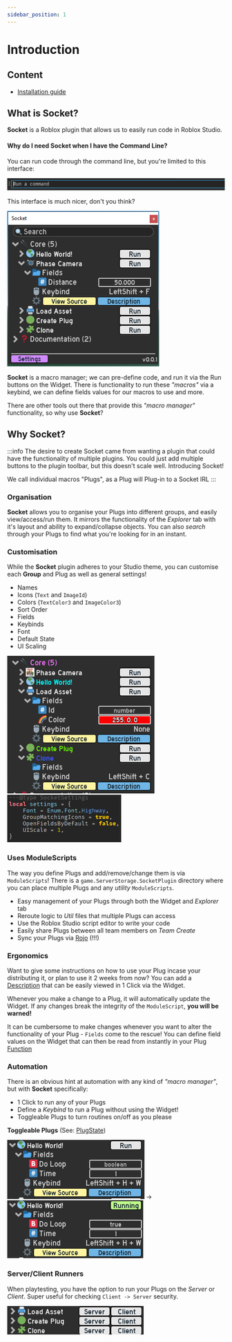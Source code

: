 ```yaml
---
sidebar_position: 1
---
```


# Introduction

## Content

- [Installation guide](/docs/Installation)

## What is Socket?

**Socket** is a Roblox plugin that allows us to easily run code in Roblox Studio.

#### Why do I need **Socket** when I have the **Command Line**?
You can run code through the command line, but you're limited to this interface:

![image](/command_line.png)

This interface is much nicer, don't you think?

![image](/widget_interface.png)

**Socket** is a macro manager; we can pre-define code, and run it via the Run buttons on the Widget. There is functionality to run these *"macros"* via a keybind,
we can define fields values for our macros to use and more.

There are other tools out there that provide this *"macro manager"* functionality, so why use **Socket**?

## Why Socket?
:::info
The desire to create Socket came from wanting a plugin that could have the functionality of multiple plugins. You could just add multiple buttons to the plugin toolbar,
but this doesn't scale well. Introducing Socket!

We call individual macros "Plugs", as a Plug will Plug-in to a Socket IRL
:::

### Organisation

**Socket** allows you to organise your Plugs into different groups, and easily view/access/run them. It mirrors the functionality of the *Explorer* tab with it's layout and ability to expand/collapse objects. You can also *search* through your Plugs to find what you're looking for in an instant.

### Customisation

While the **Socket** plugin adheres to your Studio theme, you can customise each **Group** and Plug as well as general settings!
* Names
* Icons (`Text` and `ImageId`)
* Colors (`TextColor3` and `ImageColor3`)
* Sort Order
* Fields
* Keybinds
* Font
* Default State
* UI Scaling

![image](/widget_customised.png) ![image](/settings.png)

### Uses ModuleScripts

The way you define Plugs and add/remove/change them is via `ModuleScripts`! There is a `game.ServerStorage.SocketPlugin` directory where you can place multiple Plugs and any *utility* `ModuleScripts`.
* Easy management of your Plugs through both the Widget and *Explorer* tab
* Reroute logic to *Util* files that multiple Plugs can access
* Use the Roblox Studio script editor to write your code
* Easily share Plugs between all team members on *Team Create*
* Sync your Plugs via [Rojo](https://rojo.space/) (!!!)

### Ergonomics

Want to give some instructions on how to use your Plug incase your distributing it, or plan to use it 2 weeks from now? You can add a [Description](/api/PlugDefinition#Description) that can be easily viewed in 1 Click via the Widget.

Whenever you make a change to a Plug, it will automatically update the Widget. If any changes break the integrity of the `ModuleScript`, **you will be warned!**

It can be cumbersome to make changes whenever you want to alter the functionality of your Plug - `Fields` come to the rescue! You can define field values on the Widget that can then be read from instantly in your Plug [Function](/api/PlugDefinition#Function)

### Automation

There is an obvious hint at automation with any kind of *"macro manager"*, but with **Socket** specifically:
* 1 Click to run any of your Plugs
* Define a *Keybind* to run a Plug without using the Widget!
* Toggleable Plugs to turn routines on/off as you please

**Toggleable Plugs** (See: [PlugState](/api/PlugDefinition#PlugState))

![image](/hello_world_off.png) -> ![image](/hello_world_on.png)

### Server/Client Runners

When playtesting, you have the option to run your Plugs on the *Server* or *Client*. Super useful for checking `Client -> Server` security.

![image](/server_client.png)



